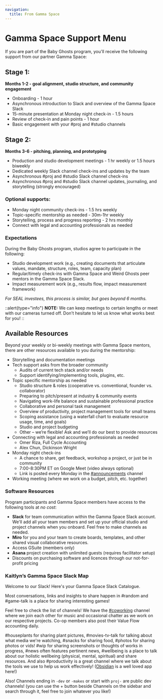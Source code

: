 ```yaml
---
navigation:
  title: From Gamma Space
---
```

# Gamma Space Support Menu

If you are part of the Baby Ghosts program, you'll receive the following support from our partner Gamma Space:

## Stage 1:

**Months 1-2 - goal alignment, studio structure, and community engagement**
* Onboarding - 1 hour
* Asynchronous introduction to Slack and overview of the Gamma Space Slack
* 15-minute presentation at Monday night check-in - 1.5 hours
* Review of check-in and pain points - 1 hour
* Basic engagement with your #proj and #studio channels 

## Stage 2:

**Months 3-6 - pitching, planning, and prototyping**

* Production and studio development meetings - 1 hr weekly or 1.5 hours biweekly
* Dedicated weekly Slack channel check-ins and updates by the team
* Asynchronous #proj and #studio Slack channel check-ins
* Asynchronous #proj and #studio Slack channel updates,  journaling, and storytelling (strongly encouraged)

### Optional supports:

* Monday night community check-ins - 1.5 hrs weekly
* Topic-specific mentorship as needed - 30m-1hr weekly
* Storytelling, process and progress reporting - 2 hrs monthly
* Connect with legal and accounting professionals as needed


### Expectations

During the Baby Ghosts program, studios agree to participate in the following:
* Studio development work (e.g., creating documents that articulate values, mandate, structure, roles, team, capacity plan)
* Regular/timely check-ins with Gamma Space and Weird Ghosts peer mentors in the Gamma Space Slack.
* Impact measurement work (e.g., results flow, impact measurement framework)

_For SEAL investees, this process is similar, but goes beyond 6 months._


::alert{type="info"}
**NOTE:** We can keep meetings to certain lengths or meet with our cameras turned off. Don’t hesitate to let us know what works best for you!
::

## Available Resources

Beyond your weekly or bi-weekly meetings with Gamma Space mentors, there are other resources available to you during the mentorship:

- Storytelling and documentation meetings
- Tech support asks from the broader community
  - Audits of current tech stack and/or needs
  - Support identifying/implementing tools, plugins, etc.
- Topic specific mentorship as needed
  - Studio structure & roles (cooperative vs. conventional, founder vs. collaborator)
  - Preparing to pitch/present at industry & community events
  - Navigating work-life balance and sustainable professional practice
  - Collaborative and personal task management
  - Overview of productivity, project management tools for small teams
  - Scoping assistance (using a waterfall chart to evaluate resource usage, time, and goals)
  - Studio and project budgeting
  - Other – we’re flexible! Ask and we’ll do our best to provide resources
- Connecting with legal and accounting professionals as needed
  - Omer Riza, Full Cycle Accounting
  - Alex Chun, Dickinson Wright
- Monday night check-ins
  - A chance to share, get feedback, workshop a project, or just be in community
  - 7:00-8:30PM ET on Google Meet (video always optional)
  - Link is posted every Monday in the [#announcements](https://gammaspace.slack.com/archives/C50A08BB2) channel
- Working meeting (where we work on a budget, pitch, etc. together)

### Software Resources

Program participants and Gamma Space members have access to the following tools at _no cost_:

- **Slack** for team communication within the Gamma Space Slack account. We'll add all your team members and set up your official studio and project channels when you onboard. Feel free to make channels as needed.
- **Miro** for you and your team to create boards, templates, and other shared visual collaborative resources.
- Access GSuite (members only)
- **Asana** project creation with unlimited guests (requires facilitator setup)
- Discounts on purchasing software and licences through our not-for-profit pricing


### Kaitlyn’s Gamma Space Slack Map

Welcome to our Slack! Here's your Gamma Space Slack Catalogue.

Most conversations, links and insights to share happen in #random and #game-talk is a place for sharing interesting games!

Feel free to check the list of channels! We have the [#coworking](https://gammaspace.slack.com/archives/C03JT2Z7MK7) channel where we join each other for music and occasional chatter as we work on our respective projects. Co-op members also post their Value Flow accounting daily.

#houseplants for sharing plant pictures, #movies-tv-talk for talking about what media we're watching, #snacks for sharing food, #photos for sharing photos or vids! #wip for sharing screenshots or thoughts of works in progress, #news often features pertinent news, #wellbeing is a place to talk about our holistic wellbeing (physical, mental, spiritual) and share resources. And also #productivity is a great channel where we talk about the tools we use to help us work effectively! ([Obsidian](https://obsidian.md) is a well loved app here!)

Also! Channels ending in `-dev` or `-makes` or start with `proj-` are public dev channels! (you can use the + button beside Channels on the sidebar and search through it, feel free to join whatever you like!)